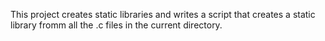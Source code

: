 This project creates static libraries and writes a script that creates a static library fromm all the .c files in the current directory.
